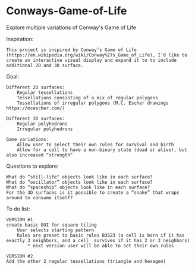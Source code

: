 # Conways-Game-of-Life
Explore multiple variations of Conway's Game of Life



Inspiration:

	This project is inspired by Conway’s Game of Life (https://en.wikipedia.org/wiki/Conway%27s_Game_of_Life), I’d like to create an interactive visual display and expand it to to include additional 2D and 3D surface.


Goal:

	Different 2D surfaces:
		Regular tessellations 
		Tessellations consisting of a mix of regular polygons 
		Tessellations of irregular polygons (M.C. Escher drawings https://mcescher.com/)

	Different 3D surfaces:
		Regular polyhedrons 
		Irregular polyhedrons

	Game variations:
		Allow user to select their own rules for survival and birth
		Allow for a cell to have a non-binary state (dead or alive), but also increased “strength”

Questions to explore:

	What do “still-life" objects look like in each surface?
	What do “oscillator” objects look like in each surface?
	What do “spaceship” objects look like in each surface?
	For the 3D surfaces is it possible to create a “snake” that wraps around to consume itself?


To do list:

	VERSION #1
	create basic GUI for square tiling
		User selects starting pattern
		Rules are preset to basic rules B3S23 (a cell is born if it has exactly 3 neighbors, and a cell  survives if it has 2 or 3 neighbors)
			* next version user will be able to set their own rules
	
	VERSION #2
	Add the other 2 regular tessellations (triangle and hexagon)

